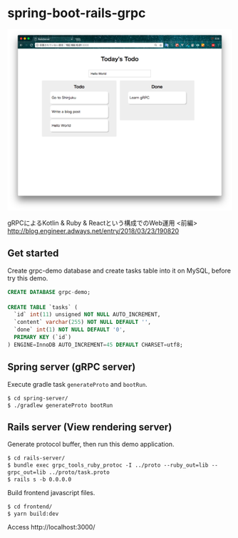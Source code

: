 # spring-boot-rails-grpc

<img src="https://github.com/Tnarita0000/spring-boot-rails-grpc/blob/master/screen.png?raw=true" width="600" />


gRPCによるKotlin & Ruby & Reactという構成でのWeb運用 <前編>
http://blog.engineer.adways.net/entry/2018/03/23/190820

## Get started
Create grpc-demo database and create tasks table into it on MySQL, before try this demo.
```sql
CREATE DATABASE grpc-demo;

CREATE TABLE `tasks` (
  `id` int(11) unsigned NOT NULL AUTO_INCREMENT,
  `content` varchar(255) NOT NULL DEFAULT '',
  `done` int(1) NOT NULL DEFAULT '0',
  PRIMARY KEY (`id`)
) ENGINE=InnoDB AUTO_INCREMENT=45 DEFAULT CHARSET=utf8;
```

## Spring server (gRPC server)
Execute gradle task `generateProto` and `bootRun`.
```
$ cd spring-server/
$ ./gradlew generateProto bootRun
```

## Rails server (View rendering server)

Generate protocol buffer, then run this demo application.
```
$ cd rails-server/
$ bundle exec grpc_tools_ruby_protoc -I ../proto --ruby_out=lib --grpc_out=lib ../proto/task.proto
$ rails s -b 0.0.0.0
```

Build frontend javascript files.
```
$ cd frontend/
$ yarn build:dev
```

Access http://localhost:3000/
